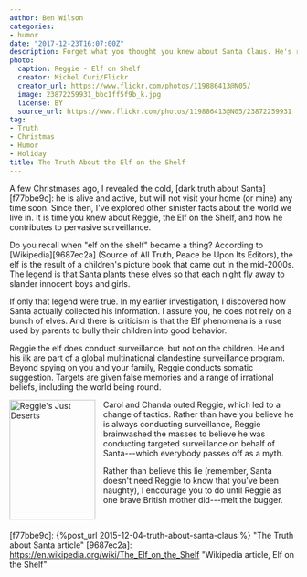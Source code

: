 ```yaml
---
author: Ben Wilson
categories:
- humor
date: "2017-12-23T16:07:00Z"
description: Forget what you thought you knew about Santa Claus. He's real.
photo:
  caption: Reggie - Elf on Shelf
  creator: Michel Curi/Flickr
  creator_url: https://www.flickr.com/photos/119886413@N05/
  image: 23872259931_bbc1ff5f9b_k.jpg
  license: BY
  source_url: https://www.flickr.com/photos/119886413@N05/23872259931
tag:
- Truth
- Christmas
- Humor
- Holiday
title: The Truth About the Elf on the Shelf
---
```


A few Christmases ago, I revealed the cold, [dark truth about Santa][f77bbe9c]: he is alive and active, but will not visit your home (or mine) any time soon. Since then, I've explored other sinister facts about the world we live in. It is time you knew about Reggie, the Elf on the Shelf, and how he contributes to pervasive surveillance.

<!--more-->

 Do you recall when "elf on the shelf" became a thing? According to [Wikipedia][9687ec2a] (Source of All Truth, Peace be Upon Its Editors), the elf is the result of a children's picture book that came out in the mid-2000s. The legend is that Santa plants these elves so that each night fly away to slander innocent boys and girls.

If only that legend were true. In my earlier investigation, I discovered how Santa actually collected his information. I assure you, he does not rely on a bunch of elves. And there is criticism is that the Elf phenomena is a ruse used by parents to bully their children into good behavior.

Reggie the elf does conduct surveillance, but not on the children. He and his ilk are part of a global multinational clandestine surveillance program. Beyond spying on you and your family, Reggie conducts somatic suggestion. Targets are given false memories and a range of irrational beliefs, including the world being round.

<img title="Reggie's Just Deserts" src="https://d1czp97ry8if6j.cloudfront.net/images/articles/squares/pri_63859834.jpg" style='height:210px;width:150px; float:left; margin-right: 1em'>

Carol and Chanda outed Reggie, which led to a change of tactics. Rather than have you believe he is always conducting surveillance, Reggie brainwashed the masses to believe he was conducting targeted surveillance on behalf of Santa---which everybody passes off as a myth.

Rather than believe this lie (remember, Santa doesn't need Reggie to know that you've been naughty), I encourage you to do until Reggie as one brave British mother did---melt the bugger.

<br style="clear: both;">


[f77bbe9c]: {%post_url 2015-12-04-truth-about-santa-claus %} "The Truth about Santa article"
[9687ec2a]: https://en.wikipedia.org/wiki/The_Elf_on_the_Shelf "Wikipedia article, Elf on the Shelf"
